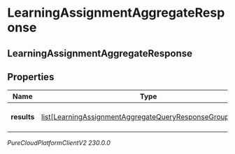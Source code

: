 # LearningAssignmentAggregateResponse

## LearningAssignmentAggregateResponse

## Properties

|Name | Type | Description | Notes|
|------------ | ------------- | ------------- | -------------|
| **results** | [list[LearningAssignmentAggregateQueryResponseGroupedData]](LearningAssignmentAggregateQueryResponseGroupedData) | The results of the query | [optional] |



_PureCloudPlatformClientV2 230.0.0_
